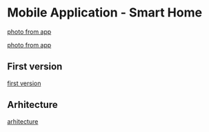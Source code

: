 # Mobile Application - Smart Home

[photo from app](/photos/shomeapp2.jpg)

[photo from app](/photos/shomeapp2.jpg)


## First version
[first version](/photos/shomeapp1.jpg)

## Arhitecture
[arhitecture](/photos/diagram1.png)
